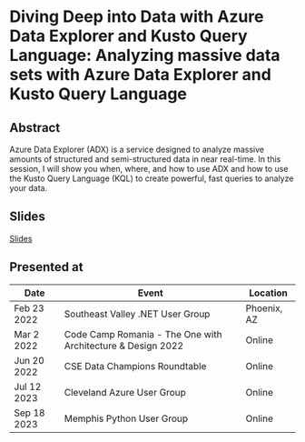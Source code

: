 # Diving Deep into Data with Azure Data Explorer and Kusto Query Language: Analyzing massive data sets with Azure Data Explorer and Kusto Query Language

## Abstract

Azure Data Explorer (ADX) is a service designed to analyze massive amounts of structured and semi-structured data in near real-time. 
In this session, I will show you when, where, and how to use ADX and how to use the Kusto Query Language (KQL) to create powerful, fast queries to analyze your data.

## Slides

[Slides](https://1drv.ms/p/s!AsEkrMBA7Ehw1a91er312Uvh4Ewzsw?e=OSxA5E)

## Presented at

| Date      | Event                                                      | Location    |
| --------- | ---------------------------------------------------------- | ----------- |
| Feb 23 2022 | Southeast Valley .NET User Group                           | Phoenix, AZ |
| Mar 2 2022  | Code Camp Romania - The One with Architecture & Design 2022 | Online      |
| Jun 20 2022 | CSE Data Champions Roundtable                              | Online      |
| Jul 12 2023 | Cleveland Azure User Group                                 | Online      |
| Sep 18 2023 | Memphis Python User Group                                  | Online      |
